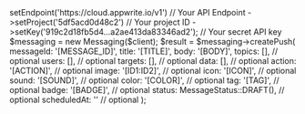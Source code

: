 <?php

use Appwrite\Client;
use Appwrite\Services\Messaging;

$client = (new Client())
    ->setEndpoint('https://cloud.appwrite.io/v1') // Your API Endpoint
    ->setProject('5df5acd0d48c2') // Your project ID
    ->setKey('919c2d18fb5d4...a2ae413da83346ad2'); // Your secret API key

$messaging = new Messaging($client);

$result = $messaging->createPush(
    messageId: '[MESSAGE_ID]',
    title: '[TITLE]',
    body: '[BODY]',
    topics: [], // optional
    users: [], // optional
    targets: [], // optional
    data: [], // optional
    action: '[ACTION]', // optional
    image: '[ID1:ID2]', // optional
    icon: '[ICON]', // optional
    sound: '[SOUND]', // optional
    color: '[COLOR]', // optional
    tag: '[TAG]', // optional
    badge: '[BADGE]', // optional
    status: MessageStatus::DRAFT(), // optional
    scheduledAt: '' // optional
);